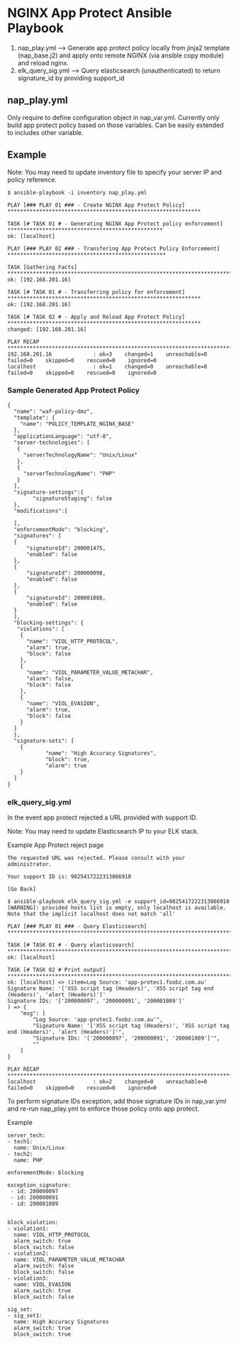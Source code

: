 # NGINX App Protect Ansible Playbook
1. nap_play.yml --> Generate app protect policy locally from jinja2 template (nap_base.j2) and apply onto remote NGINX (via ansible copy module) and reload nginx.
2. elk_query_sig.yml --> Query elasticsearch (unauthenticated) to return signature_id by providing support_id

## nap_play.yml
Only require to define configuration object in nap_var.yml. Currently only build app protect policy based on those variables. Can be easily extended to includes other variable.

## Example

Note: You may need to update inventory file to specify your server IP and policy reference.
```
$ ansible-playbook -i inventory nap_play.yml

PLAY [### PLAY 01 ### - Create NGINX App Protect Policy] *************************************************************

TASK [# TASK 01 # - Generating NGINX App Protect policy enforcement] *************************************************
ok: [localhost]

PLAY [### PLAY 02 ### - Transfering App Protect Policy Enforcement] **************************************************

TASK [Gathering Facts] ***********************************************************************************************
ok: [192.168.201.16]

TASK [# TASK 01 # - Transferring policy for enforcement] *************************************************************
ok: [192.168.201.16]

TASK [# TASK 02 # - Apply and Reload App Protect Policy] *************************************************************
changed: [192.168.201.16]

PLAY RECAP ***********************************************************************************************************
192.168.201.16             : ok=3    changed=1    unreachable=0    failed=0    skipped=0    rescued=0    ignored=0
localhost                  : ok=1    changed=0    unreachable=0    failed=0    skipped=0    rescued=0    ignored=0
```

### Sample Generated App Protect Policy
```
{
  "name": "waf-policy-dmz",
  "template": {
    "name": "POLICY_TEMPLATE_NGINX_BASE"
  },
  "applicationLanguage": "utf-8",
  "server-technologies": [
   {
     "serverTechnologyName": "Unix/Linux"
   },
   {
     "serverTechnologyName": "PHP"
   }
  ],
  "signature-settings":{
        "signatureStaging": false
  },
  "modifications":[

  ],
  "enforcementMode": "blocking",
  "signatures": [
  {
      "signatureId": 200001475,
      "enabled": false
  },
  {
      "signatureId": 200000098,
      "enabled": false
  },
  {
      "signatureId": 200001088,
      "enabled": false
  }
  ],
  "blocking-settings": {
   "violations": [
    {
      "name": "VIOL_HTTP_PROTOCOL",
      "alarm": true,
      "block": false
    },
    {
      "name": "VIOL_PARAMETER_VALUE_METACHAR",
      "alarm": false,
      "block": false
    },
    {
      "name": "VIOL_EVASION",
      "alarm": true,
      "block": false
    }
  ]
  },
  "signature-sets": [
    {
            "name": "High Accuracy Signatures",
            "block": true,
            "alarm": true
    }
  ]
}
```

### elk_query_sig.yml
In the event app protect rejected a URL provided with support ID.

Note: You may need to update Elasticsearch IP to your ELK stack.

Example App Protect reject page
```
The requested URL was rejected. Please consult with your administrator.

Your support ID is: 9825417222313866910

[Go Back]
```

```
$ ansible-playbook elk_query_sig.yml -e support_id=9825417222313866910
[WARNING]: provided hosts list is empty, only localhost is available. Note that the implicit localhost does not match 'all'

PLAY [### PLAY 01 ### - Query Elasticsearch] ******************************************************************************************

TASK [# TASK 01 # - Query elasticsearch] **********************************************************************************************
ok: [localhost]

TASK [# TASK 02 # Print output] *******************************************************************************************************
ok: [localhost] => (item=Log Source: 'app-protec1.foobz.com.au'
Signature Name: '['XSS script tag (Headers)', 'XSS script tag end (Headers)', 'alert (Headers)']'
Signature IDs: '['200000097', '200000091', '200001089']'
) => {
    "msg": [
        "Log Source: 'app-protec1.foobz.com.au'",
        "Signature Name: '['XSS script tag (Headers)', 'XSS script tag end (Headers)', 'alert (Headers)']'",
        "Signature IDs: '['200000097', '200000091', '200001089']'",
        ""
    ]
}

PLAY RECAP ****************************************************************************************************************************
localhost                  : ok=2    changed=0    unreachable=0    failed=0    skipped=0    rescued=0    ignored=0
```

To perform signature IDs exception, add those signature IDs in nap_var.yml and re-run nap_play.yml to enforce those policy onto app protect.

Example
```
server_tech:
- tech1:
  name: Unix/Linux
- tech2:
  name: PHP

enforementMode: blocking

exception_signature:
 - id: 200000097
 - id: 200000091
 - id: 200001089


block_violation:
- violation1:
  name: VIOL_HTTP_PROTOCOL
  alarm_switch: true
  block_switch: false
- violation2:
  name: VIOL_PARAMETER_VALUE_METACHAR
  alarm_switch: false
  block_switch: false
- violation3:
  name: VIOL_EVASION
  alarm_switch: true
  block_switch: false

sig_set:
- sig_set1:
  name: High Accuracy Signatures
  alarm_switch: true
  block_switch: true
```